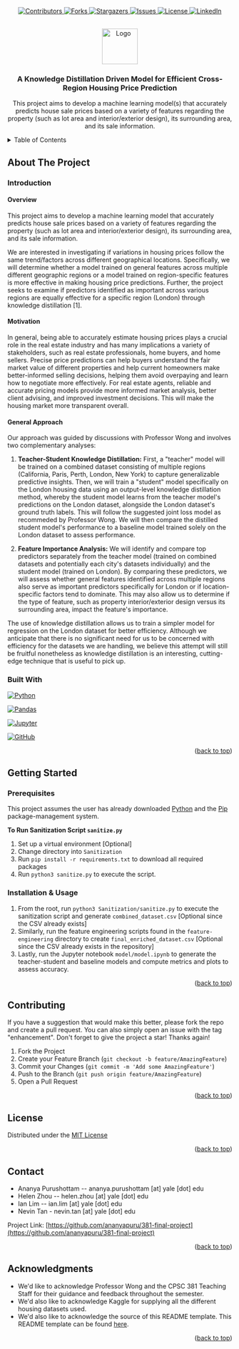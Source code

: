 <p align="center">
  <a href="https://github.com/ananyapuru/381-final-project/graphs/contributors">
    <img src="https://img.shields.io/github/contributors/ananyapuru/381-final-project?style=for-the-badge" alt="Contributors">
  </a>
  <a href="https://github.com/ananyapuru/381-final-project/network/members">
    <img src="https://img.shields.io/github/forks/ananyapuru/381-final-project?style=for-the-badge" alt="Forks">
  </a>
  <a href="https://github.com/ananyapuru/381-final-project/stargazers">
    <img src="https://img.shields.io/github/stars/ananyapuru/381-final-project?style=for-the-badge" alt="Stargazers">
  </a>
  <a href="https://github.com/ananyapuru/381-final-project/issues">
    <img src="https://img.shields.io/github/issues/ananyapuru/381-final-project?style=for-the-badge" alt="Issues">
  </a>
  <a href="https://github.com/ananyapuru/381-final-project/blob/main/LICENSE">
    <img src="https://img.shields.io/github/license/ananyapuru/381-final-project?style=for-the-badge" alt="License">
  </a>
  <a href="https://linkedin.com/in/ananya-purushottam">
    <img src="https://img.shields.io/badge/LinkedIn-blue?style=for-the-badge&logo=linkedin&logoColor=white" alt="LinkedIn">
  </a>
</p>

<!-- PROJECT LOGO -->
<br />
<div align="center">
  <a href="https://github.com/ananyapuru/381-final-project/">
    <img src="https://cdn-icons-png.flaticon.com/512/8637/8637099.png" alt="Logo" width="80" height="80">
  </a>

<h3 align="center">A Knowledge Distillation Driven Model for Efficient Cross-Region Housing Price Prediction</h3>

  <p align="center">
    This project aims to develop a machine learning model(s) that accurately predicts house sale prices based on a variety of features regarding the property (such as lot area and interior/exterior design), its surrounding area, and its sale information.
    <br />
  </p>
</div>



<!-- TABLE OF CONTENTS -->
<details>
  <summary>Table of Contents</summary>
  <ol>
    <li>
      <a href="#about-the-project">About The Project</a>
      <ul>
        <li><a href="#built-with">Built With</a></li>
      </ul>
    </li>
    <li>
      <a href="#getting-started">Getting Started</a>
      <ul>
        <li><a href="#prerequisites">Prerequisites</a></li>
        <li><a href="#installation">Installation</a></li>
      </ul>
    </li>
    <li><a href="#usage">Usage</a></li>
    <li><a href="#contributing">Contributing</a></li>
    <li><a href="#license">License</a></li>
    <li><a href="#contact">Contact</a></li>
    <li><a href="#acknowledgments">Acknowledgments</a></li>
  </ol>
</details>



<!-- ABOUT THE PROJECT -->
## About The Project

### Introduction

#### Overview
This project aims to develop a machine learning model that accurately predicts house sale prices based on a variety of features regarding the property (such as lot area and interior/exterior design), its surrounding area, and its sale information.

We are interested in investigating if variations in housing prices follow the same trend/factors across different geographical locations. Specifically, we will determine whether a model trained on general features across multiple different geographic regions or a model trained on region-specific features is more effective in making housing price predictions. Further, the project seeks to examine if predictors identified as important across various regions are equally effective for a specific region (London) through knowledge distillation [1].

#### Motivation
In general, being able to accurately estimate housing prices plays a crucial role in the real estate industry and has many implications a variety of stakeholders, such as real estate professionals, home buyers, and home sellers. Precise price predictions can help buyers understand the fair market value of different properties and help current homeowners make better-informed selling decisions, helping them avoid overpaying and learn how to negotiate more effectively. For real estate agents, reliable and accurate pricing models provide more informed market analysis, better client advising, and improved investment decisions. This will make the housing market more transparent overall.

#### General Approach
Our approach was guided by discussions with Professor Wong and involves two complementary analyses:

1. **Teacher-Student Knowledge Distillation:**
First, a "teacher" model will be trained on a combined dataset consisting of multiple regions (California, Paris, Perth, London, New York) to capture generalizable predictive insights. Then, we will train a "student" model specifically on the London housing data using an output-level knowledge distillation method, whereby the student model learns from the teacher model's predictions on the London dataset, alongside the London dataset's ground truth labels. This will follow the suggested joint loss model as recommeded by Professor Wong. We will then compare the distilled student model's performance to a baseline model trained solely on the London dataset to assess performance.

2. **Feature Importance Analysis:**
We will identify and compare top predictors separately from the teacher model (trained on combined datasets and potentially each city's datasets individually) and the student model (trained on London). By comparing these predictors, we will assess whether general features identified across multiple regions also serve as important predictors specifically for London or if location-specific factors tend to dominate. This may also allow us to determine if the type of feature, such as property interior/exterior design versus its surrounding area, impact the feature's importance.

The use of knowledge distillation allows us to train a simpler model for regression on the London dataset for better efficiency. Although we anticipate that there is no significant need for us to be concerned with efficiency for the datasets we are handling, we believe this attempt will still be fruitful nonetheless as knowledge distillation is an interesting, cutting-edge technique that is useful to pick up.


### Built With

[![Python][Python-badge]][Python-url]

[![Pandas][Pandas-badge]][Pandas-url]

[![Jupyter][Jupyter-badge]][Jupyter-url]

[![GitHub][GitHub-badge]][GitHub-url]


<p align="right">(<a href="#readme-top">back to top</a>)</p>



<!-- GETTING STARTED -->
## Getting Started

### Prerequisites
This project assumes the user has already downloaded [Python](https://www.python.org/downloads/) and the [Pip](https://pip.pypa.io/en/stable/installation/) package-management system.

**To Run Sanitization Script `sanitize.py`**
1. Set up a virtual environment [Optional]
2. Change directory into `Sanitization`
3. Run `pip install -r requirements.txt` to download all required packages
4. Run `python3 sanitize.py` to execute the script.


### Installation & Usage 

1. From the root, run `python3 Sanitization/sanitize.py` to execute the sanitization script and generate `combined_dataset.csv` [Optional since the CSV already exists]
2. Similarly, run the feature engineering scripts found in the `feature-engineering` directory to create `final_enriched_dataset.csv` [Optional since the CSV already exists in the repository]
3. Lastly, run the Jupyter notebook `model/model.ipynb` to generate the teacher-student and baseline models and compute metrics and plots to assess accuracy.

<p align="right">(<a href="#readme-top">back to top</a>)</p>


<!-- CONTRIBUTING -->
## Contributing

If you have a suggestion that would make this better, please fork the repo and create a pull request. You can also simply open an issue with the tag "enhancement".
Don't forget to give the project a star! Thanks again!

1. Fork the Project
2. Create your Feature Branch (`git checkout -b feature/AmazingFeature`)
3. Commit your Changes (`git commit -m 'Add some AmazingFeature'`)
4. Push to the Branch (`git push origin feature/AmazingFeature`)
5. Open a Pull Request

<p align="right">(<a href="#readme-top">back to top</a>)</p>


<!-- LICENSE -->
## License

Distributed under the [MIT License](https://opensource.org/license/mit)

<p align="right">(<a href="#readme-top">back to top</a>)</p>



<!-- CONTACT -->
## Contact
- Ananya Purushottam -- ananya.purushottam [at] yale [dot] edu
- Helen Zhou -- helen.zhou [at] yale [dot] edu
- Ian Lim -- ian.lim [at] yale [dot] edu
- Nevin Tan - nevin.tan [at] yale [dot] edu

Project Link: [https://github.com/ananyapuru/381-final-project](https://github.com/ananyapuru/381-final-project)

<p align="right">(<a href="#readme-top">back to top</a>)</p>


<!-- ACKNOWLEDGMENTS -->
## Acknowledgments

* We'd like to acknowledge Professor Wong and the CPSC 381 Teaching Staff for their guidance and feedback throughout the semester.
* We'd also like to acknowledge Kaggle for supplying all the different housing datasets used.
* We'd also like to acknowledge the source of this README template. This README template can be found [here](https://github.com/othneildrew/Best-README-Template/tree/main).

<p align="right">(<a href="#readme-top">back to top</a>)</p>


<!-- MARKDOWN LINKS & IMAGES -->
<!-- https://www.markdownguide.org/basic-syntax/#reference-style-links -->
[contributors-shield]: https://img.shields.io/github/contributors/ananyapuru/381-final-project.svg?style=for-the-badge
[contributors-url]: https://github.com/ananyapuru/381-final-project/graphs/contributors
[forks-shield]: https://img.shields.io/github/forks/ananyapuru/381-final-project.svg?style=for-the-badge
[forks-url]: https://github.com/ananyapuru/381-final-project/network/members
[stars-shield]: https://img.shields.io/github/stars/ananyapuru/381-final-project.svg?style=for-the-badge
[stars-url]: https://github.com/ananyapuru/381-final-project/stargazers
[issues-shield]: https://img.shields.io/github/issues/ananyapuru/381-final-project.svg?style=for-the-badge
[issues-url]: https://github.com/ananyapuru/381-final-project/issues
[license-shield]: https://img.shields.io/github/license/ananyapuru/381-final-project.svg?style=for-the-badge
[license-url]: https://opensource.org/license/mit
[linkedin-shield]: https://img.shields.io/badge/-LinkedIn-black.svg?style=for-the-badge&logo=linkedin&colorB=555
[linkedin-url]: https://linkedin.com/in/ananya-purushottam
[product-screenshot]: images/screenshot.png
[Python-badge]: https://img.shields.io/badge/Python-3776AB?style=for-the-badge&logo=python&logoColor=white
[Python-url]: https://www.python.org/
[Pandas-badge]: https://img.shields.io/badge/Pandas-150458?style=for-the-badge&logo=pandas&logoColor=white
[Pandas-url]: https://pandas.pydata.org/
[Jupyter-badge]: https://img.shields.io/badge/Jupyter-F37626?style=for-the-badge&logo=jupyter&logoColor=white
[Jupyter-url]: https://jupyter.org/
[GitHub-badge]: https://img.shields.io/badge/GitHub-100000?style=for-the-badge&logo=github&logoColor=white
[GitHub-url]: https://github.com/
